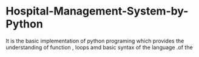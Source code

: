 # Hospital-Management-System-by-Python
It is the basic implementation of python programing which provides the understanding of function , loops amd basic syntax of the language .of the
